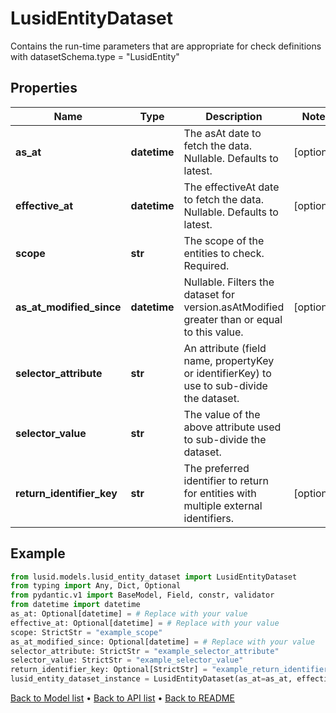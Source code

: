 # LusidEntityDataset

Contains the run-time parameters that are appropriate for check definitions  with datasetSchema.type = \"LusidEntity\"
## Properties
Name | Type | Description | Notes
------------ | ------------- | ------------- | -------------
**as_at** | **datetime** | The asAt date to fetch the data. Nullable. Defaults to latest. | [optional] 
**effective_at** | **datetime** | The effectiveAt date to fetch the data. Nullable. Defaults to latest. | [optional] 
**scope** | **str** | The scope of the entities to check. Required. | 
**as_at_modified_since** | **datetime** | Nullable. Filters the dataset for version.asAtModified greater than or equal to this value. | [optional] 
**selector_attribute** | **str** | An attribute (field name, propertyKey or identifierKey) to use to sub-divide the dataset. | 
**selector_value** | **str** | The value of the above attribute used to sub-divide the dataset. | 
**return_identifier_key** | **str** | The preferred identifier to return for entities with multiple external identifiers. | [optional] 
## Example

```python
from lusid.models.lusid_entity_dataset import LusidEntityDataset
from typing import Any, Dict, Optional
from pydantic.v1 import BaseModel, Field, constr, validator
from datetime import datetime
as_at: Optional[datetime] = # Replace with your value
effective_at: Optional[datetime] = # Replace with your value
scope: StrictStr = "example_scope"
as_at_modified_since: Optional[datetime] = # Replace with your value
selector_attribute: StrictStr = "example_selector_attribute"
selector_value: StrictStr = "example_selector_value"
return_identifier_key: Optional[StrictStr] = "example_return_identifier_key"
lusid_entity_dataset_instance = LusidEntityDataset(as_at=as_at, effective_at=effective_at, scope=scope, as_at_modified_since=as_at_modified_since, selector_attribute=selector_attribute, selector_value=selector_value, return_identifier_key=return_identifier_key)

```

[Back to Model list](../README.md#documentation-for-models) &#8226; [Back to API list](../README.md#documentation-for-api-endpoints) &#8226; [Back to README](../README.md)

